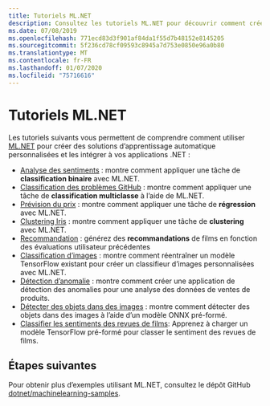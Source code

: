 ```yaml
---
title: Tutoriels ML.NET
description: Consultez les tutoriels ML.NET pour découvrir comment créer des solutions IA personnalisées et comment les intégrer à vos applications .NET.
ms.date: 07/08/2019
ms.openlocfilehash: 771ecd83d3f901af84da1f55d7b48152e8145205
ms.sourcegitcommit: 5f236cd78cf09593c8945a7d753e0850e96a0b80
ms.translationtype: MT
ms.contentlocale: fr-FR
ms.lasthandoff: 01/07/2020
ms.locfileid: "75716616"
---
```

# <a name="mlnet-tutorials"></a>Tutoriels ML.NET

Les tutoriels suivants vous permettent de comprendre comment utiliser [ML.NET](../index.yml) pour créer des solutions d’apprentissage automatique personnalisées et les intégrer à vos applications .NET :

- [Analyse des sentiments](sentiment-analysis.md) : montre comment appliquer une tâche de **classification binaire** avec ML.NET.
- [Classification des problèmes GitHub](github-issue-classification.md) : montre comment appliquer une tâche de **classification multiclasse** à l’aide de ML.NET.
- [Prévision du prix](predict-prices.md) : montre comment appliquer une tâche de **régression** avec ML.NET.
- [Clustering Iris](iris-clustering.md) : montre comment appliquer une tâche de **clustering** avec ML.NET.
- [Recommandation](movie-recommendation.md) : générez des **recommandations** de films en fonction des évaluations utilisateur précédentes
- [Classification d’images](image-classification.md) : montre comment réentraîner un modèle TensorFlow existant pour créer un classifieur d’images personnalisées avec ML.NET.
- [Détection d’anomalie](sales-anomaly-detection.md) : montre comment créer une application de détection des anomalies pour une analyse des données de ventes de produits.
- [Détecter des objets dans des images](object-detection-onnx.md) : montre comment détecter des objets dans des images à l’aide d’un modèle ONNX pré-formé.
- [Classifier les sentiments des revues de films](text-classification-tf.md): Apprenez à charger un modèle TensorFlow pré-formé pour classer le sentiment des revues de films.

## <a name="next-steps"></a>Étapes suivantes

Pour obtenir plus d’exemples utilisant ML.NET, consultez le dépôt GitHub [dotnet/machinelearning-samples](https://github.com/dotnet/machinelearning-samples).
